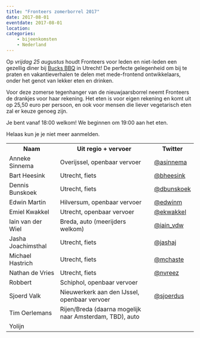 ```yaml
---
title: "Fronteers zomerborrel 2017"
date: 2017-08-01
eventdate: 2017-08-01
location: 
categories: 
    - bijeenkomsten
    - Nederland
---
```

Op *vrijdag 25 augustus* houdt Fronteers voor leden en niet-leden een gezellig diner bij [Bucks BBQ](http://bucksbbqhouse.nl/) in Utrecht! De perfecte gelegenheid om bij te praten en vakantieverhalen te delen met mede-frontend ontwikkelaars, onder het genot van lekker eten en drinken.

Voor deze zomerse tegenhanger van de nieuwjaarsborrel neemt Fronteers de drankjes voor haar rekening. Het eten is voor eigen rekening en komt uit op 25,50 euro per persoon, en ook voor mensen die liever vegetarisch eten zal er keuze genoeg zijn.

Je bent vanaf 18:00 welkom! We beginnen om 19:00 aan het eten.

Helaas kun je je niet meer aanmelden.





<table>
<tr>
<th scope="col">Naam</th>
<th scope="col">Uit regio + vervoer</th>
<th scope="col">Twitter</th>
</tr>
<tr>
<td>Anneke Sinnema</td>
<td>Overijssel, openbaar vervoer</td>
<td><a href="https://twitter.com/asinnema" rel="nofollow">@asinnema</a></td>
</tr>
<tr>
<td>Bart Heesink</td>
<td>Utrecht, fiets</td>
<td><a href="https://twitter.com/bheesink" rel="nofollow">@bheesink</a></td>
</tr>
<tr>
<td>Dennis Bunskoek</td>
<td>Utrecht, fiets</td>
<td><a href="https://twitter.com/dbunskoek" rel="nofollow">@dbunskoek</a></td>
</tr>
<tr>
<td>Edwin Martin</td>
<td>Hilversum, openbaar vervoer</td>
<td><a href="https://twitter.com/edwinm" rel="nofollow">@edwinm</a></td>
</tr>
<tr>
<td>Emiel Kwakkel</td>
<td>Utrecht, openbaar vervoer</td>
<td><a href="https://twitter.com/ekwakkel" rel="nofollow">@ekwakkel</a></td>
</tr>
<tr>
<td>Iain van der Wiel</td>
<td>Breda, auto (meerijders welkom)</td>
<td><a href="https://twitter.com/iain_vdw" rel="nofollow">@iain_vdw</a></td>
</tr>
<tr>
<td>Jasha Joachimsthal</td>
<td>Utrecht, fiets</td>
<td><a href="https://twitter.com/jashaj" rel="nofollow">@jashaj</a></td>
</tr>
<tr>
<td>Michael Hastrich</td>
<td>Utrecht, fiets</td>
<td><a href="https://twitter.com/mchaste" rel="nofollow">@mchaste</a></td>
</tr>
<tr>
<td>Nathan de Vries</td>
<td>Utrecht, fiets</td>
<td><a href="https://twitter.com/nvreez" rel="nofollow">@nvreez</a></td>
</tr>
<tr>
<td>Robbert</td>
<td>Schiphol, openbaar vervoer</td>
<td></td>
</tr>
<tr>
<td>Sjoerd Valk</td>
<td>Nieuwerkerk aan den IJssel, openbaar vervoer</td>
<td><a href="https://twitter.com/sjoerdus" rel="nofollow">@sjoerdus</a></td>
</tr>
<tr>
<td>Tim Oerlemans</td>
<td>Rijen/Breda (daarna mogelijk naar Amsterdam, TBD), auto</td>
<td></td>
</tr>
<tr>
<td>Yolijn</td>
<td></td>
<td></td>
</tr>
</table>
